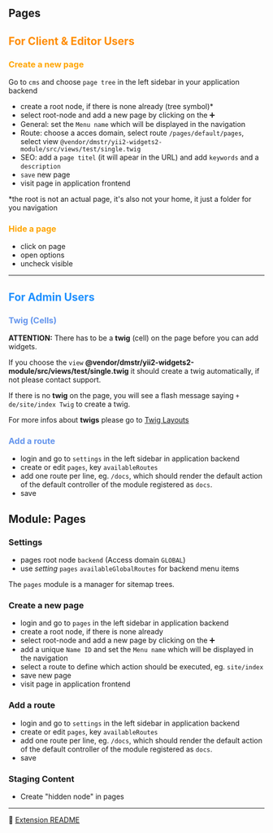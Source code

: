 Pages
-----
##  <p><span style="color:darkorange">For Client & Editor Users</span></p>

### <p><span style="color:orange">Create a new page</span></p>

Go to `cms` and choose `page tree` in the left sidebar in your application backend

- create a root node, if there is none already (tree symbol)*
- select root-node and add a new page by clicking on the :heavy_plus_sign:
- General: set the `Menu name` which will be displayed in the navigation
- Route: choose a acces domain, select route `/pages/default/pages`, select view `@vendor/dmstr/yii2-widgets2-module/src/views/test/single.twig`
- SEO: add a `page titel` (it will apear in the URL) and add `keywords` and a `description` 
- `save` new page
- visit page in application frontend

*the root is not an actual page, it's also not your home, it just a folder for you navigation

### <p><span style="color:orange">Hide a page</span></p>

- click on page
- open options 
- uncheck visible

___

## <p><span style="color:dodgerblue">For Admin Users</span></p>

###  <p><span style="color:cornflowerblue">Twig (Cells)</span></p>

**ATTENTION:** There has to be a  **twig** (cell) on the page before you can add widgets.

If you choose the `view` **@vendor/dmstr/yii2-widgets2-module/src/views/test/single.twig** it should create a twig automatically, if not please contact support.

If there is no **twig** on the page, you will see a flash message saying `+ de/site/index Twig` to create a twig.

For more infos about **twigs** please go to [Twig Layouts](../frontdev/twig.md)


### <p><span style="color:cornflowerblue">Add a route</span></p>

- login and go to `settings` in the left sidebar in application backend
- create or edit `pages`, key `availableRoutes`
- add one route per line, eg. `/docs`, which should render the default action of the default controller of the module
  registered as `docs`.
- save


Module: Pages
-----

### Settings

- pages root node `backend` (Access domain `GLOBAL`)
 - use *setting* `pages` `availableGlobalRoutes` for backend menu items

The `pages` module is a manager for sitemap trees.

### Create a new page

- login and go to `pages` in the left sidebar in application backend
- create a root node, if there is none already
- select root-node and add a new page by clicking on the :heavy_plus_sign:
 - add a unique `Name ID` and set the `Menu name` which will be displayed in the navigation
 - select a route to define which action should be executed, eg. `site/index`
 - save new page
- visit page in application frontend

### Add a route

- login and go to `settings` in the left sidebar in application backend
- create or edit `pages`, key `availableRoutes`
- add one route per line, eg. `/docs`, which should render the default action of the default controller of the module
  registered as `docs`.
- save

### Staging Content

- Create "hidden node" in pages

---

:blue_book: [Extension README](https://github.com/dmstr/yii2-pages-module/blob/master/README.md)
